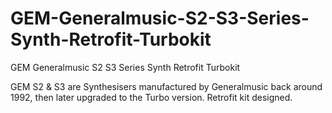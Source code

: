 # GEM-Generalmusic-S2-S3-Series-Synth-Retrofit-Turbokit
GEM Generalmusic S2 S3 Series Synth Retrofit Turbokit

GEM S2 & S3 are Synthesisers manufactured by Generalmusic back around 1992, then later upgraded to the Turbo version. Retrofit kit designed.

